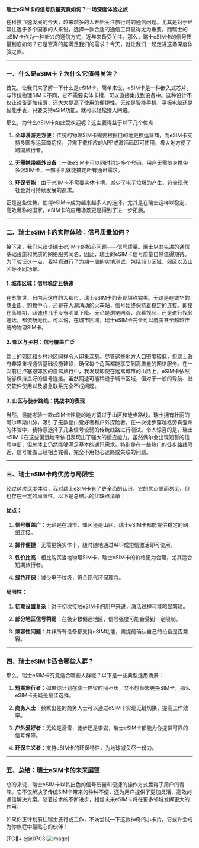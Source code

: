 **瑞士eSIM卡的信号质量究竟如何？一场深度体验之旅**

在科技飞速发展的今天，越来越多的人开始关注旅行时的通信问题。尤其是对于经常往返于多个国家的人来说，选择一款合适的通信工具显得尤为重要。而瑞士的eSIM卡作为一种新兴的通信方式，近年来备受关注。那么，瑞士eSIM卡的信号质量到底如何？它是否真的能满足我们的需求？今天，就让我们一起走进这场深度体验之旅。

---

### **一、什么是eSIM卡？为什么它值得关注？**

首先，让我们来了解一下什么是eSIM卡。简单来说，eSIM卡是一种嵌入式芯片，与传统物理SIM卡不同，它不需要实体卡槽，可以直接集成到设备中。这种设计不仅让设备更加轻薄，还大大提高了使用的便捷性。无论是智能手机、平板电脑还是智能手表，只要支持eSIM功能，就可以轻松接入网络。

那么，为什么eSIM卡如此受欢迎呢？这主要得益于以下几个优点：

1. **全球漫游更方便**：传统的物理SIM卡需要根据目的地更换运营商，而eSIM卡支持多国多运营商切换，只需下载相应的APP或激活码即可使用，极大地方便了跨国旅行者。
   
2. **无需携带额外设备**：一张eSIM卡可以同时绑定多个号码，用户无需随身携带多张SIM卡，一部手机就能搞定所有通讯需求。

3. **环保节能**：由于eSIM卡不需要实体卡槽，减少了电子垃圾的产生，符合现代社会对可持续发展的追求。

正是这些优势，使得eSIM卡成为越来越多人的选择。尤其是在瑞士这样以稳定、高效著称的国家，eSIM卡的应用场景更是得到了进一步拓展。

---

### **二、瑞士eSIM卡的实际体验：信号质量如何？**

接下来，我们来谈谈瑞士eSIM卡的核心问题——信号质量。瑞士以其先进的通信基础设施和优质的网络服务闻名，因此，瑞士的eSIM卡信号质量自然值得期待。为了验证这一点，我特意进行了为期一周的实地测试，包括城市区域、郊区以及山区等不同场景。

#### **1. 城市区域：信号稳定且快速**

在苏黎世、日内瓦这样的大都市，瑞士eSIM卡的表现堪称完美。无论是在繁华的商业街、购物中心，还是在人潮涌动的火车站，信号始终保持着稳定的连接。即使在高峰期，网速也几乎没有明显下降。无论是浏览网页、观看视频，还是进行视频通话，都流畅无比。可以说，在城市区域，瑞士eSIM卡完全可以媲美甚至超越传统的物理SIM卡。

#### **2. 郊区与乡村：信号覆盖广泛**

瑞士的郊区和乡村地区同样令人印象深刻。尽管这些地方人口密度较低，但瑞士政府非常重视通信基础设施建设，确保每个角落都能享受到高质量的网络服务。在一次前往卢塞恩郊区的自驾旅行中，我发现即使在远离城市的山路上，eSIM卡依然能够保持良好的信号连接。虽然网速可能稍逊于城市区域，但对于一般的导航、社交软件使用以及紧急联系完全不成问题。

#### **3. 山区与徒步路线：挑战中的表现**

当然，最能考验一款eSIM卡性能的地方莫过于山区和徒步路线。瑞士拥有壮丽的阿尔卑斯山脉，吸引了无数登山爱好者和户外探险者。在一次徒步穿越格劳宾登州的体验中，我特意选择了几条信号较弱的传统线路进行测试。令人惊喜的是，瑞士eSIM卡在这些偏远地带依旧表现出了强大的适应能力。虽然偶尔会出现短暂的信号中断，但总体上仍然能够满足基本的通讯需求。特别是在一些热门的徒步路线附近，信号覆盖已经相当完善，完全不用担心迷路或失联的问题。

---

### **三、瑞士eSIM卡的优势与局限性**

经过这次深度体验，我对瑞士eSIM卡有了更全面的认识。它的优点显而易见，但也存在一定的局限性。以下是总结后的优缺点清单：

#### **优点：**

1. **信号覆盖广**：无论是在城市、郊区还是山区，瑞士eSIM卡都能提供稳定的网络连接。
   
2. **操作便捷**：无需更换实体卡，随时随地通过APP或短信激活即可使用。

3. **性价比高**：相比购买当地物理SIM卡，瑞士eSIM卡的价格更为合理，尤其适合短期旅行者。

4. **绿色环保**：减少电子垃圾，符合现代环保理念。

#### **局限性：**

1. **初期设置复杂**：对于初次接触eSIM卡的用户来说，激活过程可能略显繁琐。

2. **部分地区信号稍弱**：在极少数偏远地区，信号强度可能会受到一定限制。

3. **兼容性问题**：并非所有设备都支持eSIM功能，需提前确认自己的设备是否兼容。

---

### **四、瑞士eSIM卡适合哪些人群？**

那么，瑞士eSIM卡究竟适合哪些人群呢？以下是一些典型适用场景：

1. **短期旅行者**：如果你计划在瑞士停留时间不长，又不想频繁更换SIM卡，那么eSIM卡无疑是最佳选择。

2. **商务人士**：频繁出差的商务人士可以通过eSIM卡实现无缝切换，提高工作效率。

3. **户外爱好者**：无论是滑雪、徒步还是攀岩，瑞士eSIM卡都能为你提供可靠的信号保障。

4. **环保主义者**：支持eSIM卡的环保特性，为地球减负尽一份力。

---

### **五、总结：瑞士eSIM卡的未来展望**

总的来说，瑞士eSIM卡以其出色的信号质量和便捷的操作方式赢得了用户的青睐。它不仅解决了传统SIM卡带来的种种不便，还为用户提供了更加灵活、高效的通信解决方案。随着技术的不断进步，相信未来eSIM卡将在更多领域发挥更大的作用。

如果你正计划前往瑞士旅行或工作，不妨尝试一下这款神奇的小卡片。它或许会成为你旅程中最贴心的伙伴！

[TG💪+ @jx0703 ![Image](https://github.com/user-attachments/assets/dbca1d08-cadb-493c-b0ec-ad6f7a83f270)]